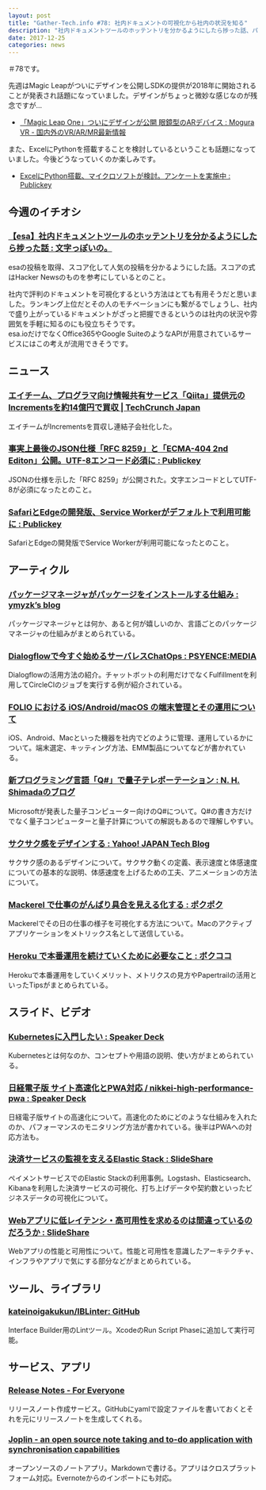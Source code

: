 ```yaml
---
layout: post
title: "Gather-Tech.info #78: 社内ドキュメントの可視化から社内の状況を知る"
description: "社内ドキュメントツールのホッテントリを分かるようにしたら捗った話、パッケージマネージャがパッケージをインストールする仕組み など"
date: 2017-12-25
categories: news
---
```


＃78です。

先週はMagic Leapがついにデザインを公開しSDKの提供が2018年に開始されることが発表され話題になっていました。デザインがちょっと微妙な感じなのが残念ですが...

- [「Magic Leap One」ついにデザインが公開 眼鏡型のARデバイス : Mogura VR - 国内外のVR/AR/MR最新情報](http://www.moguravr.com/magic-leap-one-creators/)

また、ExcelにPythonを搭載することを検討しているということも話題になっていました。今後どうなっていくのか楽しみです。

- [ExcelにPython搭載、マイクロソフトが検討。アンケートを実施中 : Publickey](http://www.publickey1.jp/blog/17/excelpython.html)

## 今週のイチオシ

### [【esa】社内ドキュメントツールのホッテントリを分かるようにしたら捗った話 : 文字っぽいの。](http://fromatom.hatenablog.com/entry/2017/12/20/192828)

esaの投稿を取得、スコア化して人気の投稿を分かるようにした話。スコアの式はHacker Newsのものを参考にしているとのこと。

社内で評判のドキュメントを可視化するという方法はとても有用そうだと思いました。ランキング上位だとその人のモチベーションにも繋がるでしょうし、社内で盛り上がっているドキュメントがざっと把握できるというのは社内の状況や雰囲気を手軽に知るのにも役立ちそうです。  
esa.ioだけでなくOffice365やGoogle SuiteのようなAPIが用意されているサービスにはこの考えが流用できそうです。

## ニュース

### [エイチーム、プログラマ向け情報共有サービス「Qiita」提供元のIncrementsを約14億円で買収 | TechCrunch Japan](http://jp.techcrunch.com/2017/12/22/ateam-increments/)

エイチームがIncrementsを買収し連結子会社化した。

### [事実上最後のJSON仕様「RFC 8259」と「ECMA-404 2nd Editon」公開。UTF-8エンコード必須に : Publickey](http://www.publickey1.jp/blog/17/jsonrfc_8259ecma-404_2nd_editonutf-8.html)

JSONの仕様を示した「RFC 8259」が公開された。文字エンコードとしてUTF-8が必須になったとのこと。

### [SafariとEdgeの開発版、Service Workerがデフォルトで利用可能に : Publickey](http://www.publickey1.jp/blog/17/safariedgeservice_worker.html)

SafariとEdgeの開発版でService Workerが利用可能になったとのこと。

## アーティクル

### [パッケージマネージャがパッケージをインストールする仕組み : ymyzk’s blog](https://blog.ymyzk.com/2017/12/how-packages-are-installed/)

パッケージマネージャとは何か、あると何が嬉しいのか、言語ごとのパッケージマネージャの仕組みがまとめられている。

### [Dialogflowで今すぐ始めるサーバレスChatOps : PSYENCE:MEDIA](https://tech.recruit-mp.co.jp/dev-tools/dialogflow-made-easy-chatops/)

Dialogflowの活用方法の紹介。チャットボットの利用だけでなくFulfillmentを利用してCircleCIのジョブを実行する例が紹介されている。

### [FOLIO における iOS/Android/macOS の端末管理とその運用について](https://kenchan0130.github.io/system-administration/2017/12/17/1.html)

iOS、Android、Macといった機器を社内でどのように管理、運用しているかについて。端末選定、キッティング方法、EMM製品についてなどが書かれている。

### [新プログラミング言語「Q#」で量子テレポーテーション : N. H. Shimadaのブログ](http://ut25252.hatenablog.com/entry/2017/12/15/222821#%E9%87%8F%E5%AD%90%E3%83%86%E3%83%AC%E3%83%9D%E3%83%BC%E3%83%86%E3%83%BC%E3%82%B7%E3%83%A7%E3%83%B3)

Microsoftが発表した量子コンピューター向けのQ#について。Q#の書き方だけでなく量子コンピューターと量子計算についての解説もあるので理解しやすい。

### [サクサク感をデザインする : Yahoo! JAPAN Tech Blog](https://techblog.yahoo.co.jp/advent-calendar-2017/designing-sakusaku/)

サクサク感のあるデザインについて。サクサク動くの定義、表示速度と体感速度についての基本的な説明、体感速度を上げるための工夫、アニメーションの方法について。

### [Mackerel で仕事のがんばり具合を見える化する : ポクポク](http://pokutuna.hatenablog.com/entry/2017/12/21/180108)

Mackerelでその日の仕事の様子を可視化する方法について。Macのアクティブアプリケーションをメトリックス名として送信している。

### [Heroku で本番運用を続けていくために必要なこと : ボクココ](http://www.bokukoko.info/entry/2017/12/20/000000)

Herokuで本番運用をしていくメリット、メトリクスの見方やPapertrailの活用といったTipsがまとめられている。

## スライド、ビデオ

### [Kubernetesに入門したい : Speaker Deck](https://speakerdeck.com/hihihiroro/kubernetesniru-men-sitai)

Kubernetesとは何なのか、コンセプトや用語の説明、使い方がまとめられている。

### [日経電子版 サイト高速化とPWA対応 / nikkei-high-performance-pwa : Speaker Deck](https://speakerdeck.com/sisidovski/nikkei-high-performance-pwa)

日経電子版サイトの高速化について。高速化のためにどのような仕組みを入れたのか、パフォーマンスのモニタリング方法が書かれている。後半はPWAへの対応方法も。

### [決済サービスの監視を支えるElastic Stack : SlideShare](https://www.slideshare.net/JunyaSuzuki1/elastic-stack-84302320)

ペイメントサービスでのElastic Stackの利用事例。Logstash、Elasticsearch、Kibanaを利用した決済サービスの可視化、打ち上げデータや契約数といったビジネスデータの可視化について。

### [Webアプリに低レイテンシ・高可用性を求めるのは間違っているのだろうか : SlideShare](https://www.slideshare.net/ChihiroIto1/web-84701590)

Webアプリの性能と可用性について。性能と可用性を意識したアーキテクチャ、インフラやアプリで気にする部分などがまとめられている。

## ツール、ライブラリ

### [kateinoigakukun/IBLinter: GitHub](https://github.com/kateinoigakukun/IBLinter)

Interface Builder用のLintツール。XcodeのRun Script Phaseに追加して実行可能。

## サービス、アプリ

### [Release Notes - For Everyone](https://release-notes.com/)

リリースノート作成サービス。GitHubにyamlで設定ファイルを書いておくとそれを元にリリースノートを生成してくれる。

### [Joplin - an open source note taking and to-do application with synchronisation capabilities](http://joplin.cozic.net/)

オープンソースのノートアプリ。Markdownで書ける。アプリはクロスプラットフォーム対応。Evernoteからのインポートにも対応。

